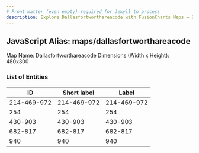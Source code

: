 ```yaml
---
# Front matter (even empty) required for Jekyll to process
description: Explore Dallasfortworthareacode with FusionCharts Maps – Detailed features for seamless integration. Try now & enhance your data visualization today! 
---
```


## JavaScript Alias: maps/dallasfortworthareacode

Map Name: Dallasfortworthareacode
Dimensions (Width x Height): 480x300





### List of Entities

ID | Short label | Label
---|---|---|
214-469-972|214-469-972|214-469-972
254|254|254
430-903|430-903|430-903
682-817|682-817|682-817
940|940|940

